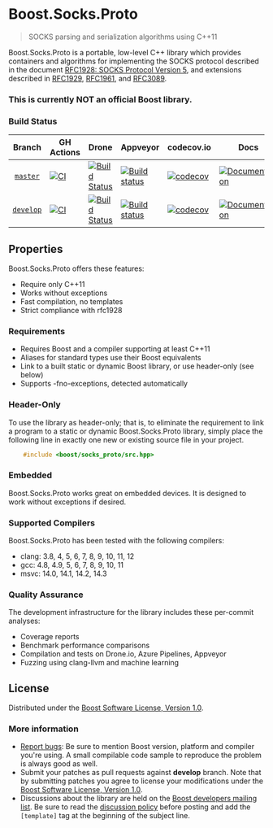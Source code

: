 # Boost.Socks.Proto

> SOCKS parsing and serialization algorithms using C++11

Boost.Socks.Proto is a portable, low-level C++ library which provides containers and algorithms for implementing the
SOCKS protocol described in the document
[RFC1928: SOCKS Protocol Version 5](https://datatracker.ietf.org/doc/html/rfc1928), and extensions described
in [RFC1929](https://datatracker.ietf.org/doc/html/rfc1929),
[RFC1961](https://datatracker.ietf.org/doc/html/rfc1961), and
[RFC3089](https://datatracker.ietf.org/doc/html/rfc3089).

### This is currently **NOT** an official Boost library.

### Build Status

Branch          | GH Actions                                                                                                                                                                     | Drone                                                                                                                                   | Appveyor                                                                                                                                                                                          | codecov.io                                                                                                                                                   | Docs | 
:-------------: |--------------------------------------------------------------------------------------------------------------------------------------------------------------------------------|-----------------------------------------------------------------------------------------------------------------------------------------|---------------------------------------------------------------------------------------------------------------------------------------------------------------------------------------------------| --------------------------------------------------------------------------------------------------------------------------------------------------------------| ---- | 
[`master`](https://github.com/alandefreitas/socks_proto/tree/master)   | [![CI](https://github.com/alandefreitas/socks_proto/actions/workflows/ci.yml/badge.svg?branch=master)](https://github.com/alandefreitas/socks_proto/actions/workflows/ci.yml)  | [![Build Status](https://drone.cpp.al/api/badges/alandefreitas/socks_proto/status.svg)](https://drone.cpp.al/alandefreitas/socks_proto) | [![Build status](https://ci.appveyor.com/api/projects/status/github/alandefreitas/socks_proto?branch=master&svg=true)](https://ci.appveyor.com/project/alandefreitas/socks-proto/branch/master)   | [![codecov](https://codecov.io/gh/alandefreitas/socks_proto/branch/master/graph/badge.svg)](https://codecov.io/gh/alandefreitas/socks_proto/branch/master)   | [![Documentation](https://img.shields.io/badge/docs-master-brightgreen.svg)](http://master.socks-proto.cpp.al)
[`develop`](https://github.com/alandefreitas/socks_proto/tree/develop) | [![CI](https://github.com/alandefreitas/socks_proto/actions/workflows/ci.yml/badge.svg?branch=develop)](https://github.com/alandefreitas/socks_proto/actions/workflows/ci.yml) | [![Build Status](https://drone.cpp.al/api/badges/alandefreitas/socks_proto/status.svg)](https://drone.cpp.al/alandefreitas/socks_proto) | [![Build status](https://ci.appveyor.com/api/projects/status/github/alandefreitas/socks_proto?branch=develop&svg=true)](https://ci.appveyor.com/project/alandefreitas/socks-proto/branch/develop) | [![codecov](https://codecov.io/gh/alandefreitas/socks_proto/branch/develop/graph/badge.svg)](https://codecov.io/gh/alandefreitas/socks_proto/branch/develop) | [![Documentation](https://img.shields.io/badge/docs-develop-brightgreen.svg)](http://develop.socks-proto.cpp.al)

## Properties

Boost.Socks.Proto offers these features:

* Require only C++11
* Works without exceptions
* Fast compilation, no templates
* Strict compliance with rfc1928

### Requirements

* Requires Boost and a compiler supporting at least C++11
* Aliases for standard types use their Boost equivalents
* Link to a built static or dynamic Boost library, or use header-only (see below)
* Supports -fno-exceptions, detected automatically

### Header-Only

To use the library as header-only; that is, to eliminate the requirement to link a program to a static or dynamic
Boost.Socks.Proto library, simply place the following line in exactly one new or existing source file in your project.

```cpp
    #include <boost/socks_proto/src.hpp>
```

### Embedded

Boost.Socks.Proto works great on embedded devices. It is designed to work without exceptions if desired.

### Supported Compilers

Boost.Socks.Proto has been tested with the following compilers:

* clang: 3.8, 4, 5, 6, 7, 8, 9, 10, 11, 12
* gcc: 4.8, 4.9, 5, 6, 7, 8, 9, 10, 11
* msvc: 14.0, 14.1, 14.2, 14.3

### Quality Assurance

The development infrastructure for the library includes these per-commit analyses:

* Coverage reports
* Benchmark performance comparisons
* Compilation and tests on Drone.io, Azure Pipelines, Appveyor
* Fuzzing using clang-llvm and machine learning

## License

Distributed under the [Boost Software License, Version 1.0](http://www.boost.org/LICENSE_1_0.txt).

### More information

* [Report bugs](https://github.com/alandefreitas/socks_proto/issues): Be sure to mention Boost version, platform and
  compiler you're using. A small compilable code sample to reproduce the problem is always good as well.
* Submit your patches as pull requests against **develop** branch. Note that by submitting patches you agree to license
  your modifications under the [Boost Software License, Version 1.0](http://www.boost.org/LICENSE_1_0.txt).
* Discussions about the library are held on
  the [Boost developers mailing list](http://www.boost.org/community/groups.html#main). Be sure to read
  the [discussion policy](http://www.boost.org/community/policy.html) before posting and add the `[template]` tag at the
  beginning of the subject line.



